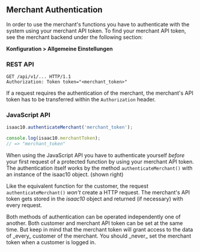 ## Merchant Authentication

In order to use the merchant's functions you have to authenticate with the system using your merchant API token. To find your merchant API token, see the merchant backend under the following section:

**Konfiguration > Allgemeine Einstellungen**

### REST API

```http
GET /api/v1/... HTTP/1.1
Authorization: Token token="<merchant_token>"
```

If a request requires the authentication of the merchant, the merchant's API token has to be transferred within the `Authorization` header.

### JavaScript API

```javascript
isaac10.authenticateMerchant('merchant_token');

console.log(isaac10.merchantToken);
// => "merchant_token"
```

When using the JavaScript API you have to authenticate yourself _before_ your first request of a protected function by using your merchant API token. The authentication itself works by the method `authenticateMerchant()` with an instance of the isaac10 object. (shown right)

Like the equivalent function for the customer, the request `authenticateMerchant()` _won't_ create a HTTP request. The merchant's API token gets stored in the _isaac10_ object and returned (if necessary) with every request.

<aside class="notice">
Both methods of authentication can be operated independently one of another. Both customer and merchant API token can be set at the same time. But keep in mind that the merchant token will grant access to the data of _every_ customer of the merchant. You should _never_ set the merchant token when a customer is logged in.
</aside>
